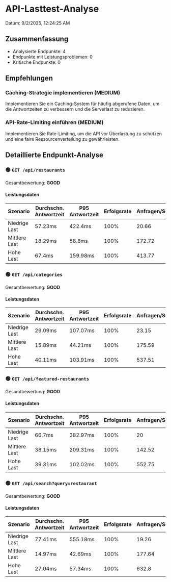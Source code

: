 # API-Lasttest-Analyse
  
Datum: 9/2/2025, 12:24:25 AM

## Zusammenfassung

- Analysierte Endpunkte: 4
- Endpunkte mit Leistungsproblemen: 0
- Kritische Endpunkte: 0



## Empfehlungen

### Caching-Strategie implementieren (MEDIUM)

Implementieren Sie ein Caching-System für häufig abgerufene Daten, um die Antwortzeiten zu verbessern und die Serverlast zu reduzieren.

### API-Rate-Limiting einführen (MEDIUM)

Implementieren Sie Rate-Limiting, um die API vor Überlastung zu schützen und eine faire Ressourcenverteilung zu gewährleisten.

## Detaillierte Endpunkt-Analyse

### 🟢 `GET /api/restaurants`

Gesamtbewertung: **GOOD**

#### Leistungsdaten

| Szenario | Durchschn. Antwortzeit | P95 Antwortzeit | Erfolgsrate | Anfragen/Sek |
|----------|------------------------|-----------------|-------------|---------------|
| Niedrige Last | 57.23ms | 422.4ms | 100% | 20.66 |
| Mittlere Last | 18.29ms | 58.8ms | 100% | 172.72 |
| Hohe Last | 67.4ms | 159.98ms | 100% | 413.77 |

### 🟢 `GET /api/categories`

Gesamtbewertung: **GOOD**

#### Leistungsdaten

| Szenario | Durchschn. Antwortzeit | P95 Antwortzeit | Erfolgsrate | Anfragen/Sek |
|----------|------------------------|-----------------|-------------|---------------|
| Niedrige Last | 29.09ms | 107.07ms | 100% | 23.15 |
| Mittlere Last | 15.89ms | 44.21ms | 100% | 175.59 |
| Hohe Last | 40.11ms | 103.91ms | 100% | 537.51 |

### 🟢 `GET /api/featured-restaurants`

Gesamtbewertung: **GOOD**

#### Leistungsdaten

| Szenario | Durchschn. Antwortzeit | P95 Antwortzeit | Erfolgsrate | Anfragen/Sek |
|----------|------------------------|-----------------|-------------|---------------|
| Niedrige Last | 66.7ms | 382.97ms | 100% | 20 |
| Mittlere Last | 38.15ms | 209.31ms | 100% | 142.52 |
| Hohe Last | 39.31ms | 102.02ms | 100% | 552.75 |

### 🟢 `GET /api/search?query=restaurant`

Gesamtbewertung: **GOOD**

#### Leistungsdaten

| Szenario | Durchschn. Antwortzeit | P95 Antwortzeit | Erfolgsrate | Anfragen/Sek |
|----------|------------------------|-----------------|-------------|---------------|
| Niedrige Last | 77.41ms | 555.18ms | 100% | 19.26 |
| Mittlere Last | 14.97ms | 42.69ms | 100% | 177.64 |
| Hohe Last | 27.04ms | 57.34ms | 100% | 632.8 |

